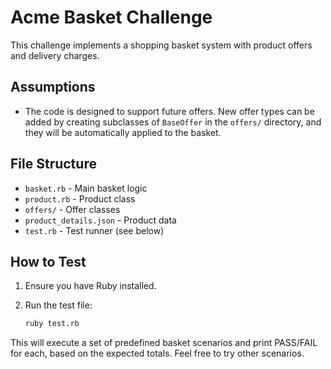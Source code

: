 # Acme Basket Challenge

This challenge implements a shopping basket system with product offers and delivery charges.

## Assumptions

- The code is designed to support future offers. New offer types can be added by creating subclasses of `BaseOffer` in the `offers/` directory, and they will be automatically applied to the basket.

## File Structure

- `basket.rb` - Main basket logic
- `product.rb` - Product class
- `offers/` - Offer classes
- `product_details.json` - Product data
- `test.rb` - Test runner (see below) 

## How to Test

1. Ensure you have Ruby installed.
2. Run the test file:

   ```bash
   ruby test.rb
   ```

This will execute a set of predefined basket scenarios and print PASS/FAIL for each, based on the expected totals. Feel free to try other scenarios.

